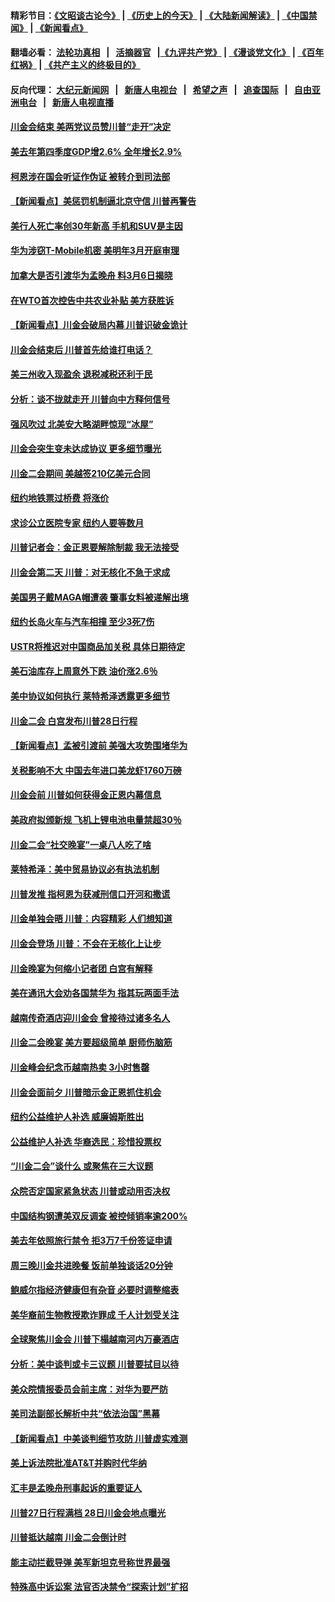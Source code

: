 #### 精彩节目：[《文昭谈古论今》](http://155.138.205.71/wenzhao) | [《历史上的今天》](http://155.138.205.71/today-in-history) | [《大陆新闻解读》](http://155.138.205.71/ntdtv-comedy) | [《中国禁闻》](http://155.138.205.71/ntdtv-news) | [《新闻看点》](http://155.138.205.71/news-insight) 

 #### 翻墙必看： [法轮功真相](http://155.138.205.71:10000/videos/truth.html) &nbsp;&nbsp;|&nbsp;&nbsp; [活摘器官](http://155.138.205.71:10000/videos/res/Organs/) &nbsp;&nbsp;|[《九评共产党》](http://155.138.205.71:10000/videos/jiuping) | [《漫谈党文化》](http://155.138.205.71:10000/videos/mtdwh) | [《百年红祸》](http://155.138.205.71:10000/videos/bnhh) | [《共产主义的终极目的》](http://155.138.205.71:10000/videos/res/zjmd) 

 #### 反向代理： [大纪元新闻网](http://155.138.205.71:10080/) &nbsp;&nbsp;|&nbsp;&nbsp; [新唐人电视台](http://155.138.205.71:8000/) &nbsp;&nbsp;|&nbsp;&nbsp; [希望之声](http://155.138.205.71:8200/) &nbsp;&nbsp;|&nbsp;&nbsp; [追查国际](http://155.138.205.71:10010/) &nbsp;&nbsp;|&nbsp;&nbsp; [自由亚洲电台](http://155.138.205.71:9800/) &nbsp;&nbsp;|&nbsp;&nbsp; [新唐人电视直播](http://155.138.205.71/) 

#### [川金会结束 美两党议员赞川普“走开”决定](../pages/nsc412/n11080514.md?t=03010037) 

#### [美去年第四季度GDP增2.6% 全年增长2.9%](../pages/nsc412/n11080414.md?t=03010037) 

#### [柯恩涉在国会听证作伪证 被转介到司法部](../pages/nsc412/n11080130.md?t=03010037) 

#### [【新闻看点】美惩罚机制逼北京守信 川普再警告](../pages/nsc412/n11079954.md?t=03010037) 

#### [美行人死亡率创30年新高 手机和SUV是主因](../pages/nsc412/n11080364.md?t=03010037) 

#### [华为涉窃T-Mobile机密 美明年3月开庭审理](../pages/nsc412/n11080311.md?t=03010037) 

#### [加拿大是否引渡华为孟晚舟 料3月6日揭晓](../pages/nsc412/n11080262.md?t=03010037) 

#### [在WTO首次控告中共农业补贴 美方获胜诉](../pages/nsc412/n11080207.md?t=03010037) 

#### [【新闻看点】川金会破局内幕 川普识破金诡计](../pages/nsc412/n11080199.md?t=03010037) 

#### [川金会结束后 川普首先给谁打电话？](../pages/nsc412/n11080159.md?t=03010037) 

#### [美三州收入现盈余 退税减税还利于民](../pages/nsc412/n11080035.md?t=03010037) 

#### [分析：谈不拢就走开 川普向中方释何信号](../pages/nsc412/n11080054.md?t=03010037) 

#### [强风吹过 北美安大略湖畔惊现“冰屋”](../pages/nsc412/n11079884.md?t=03010037) 

#### [川金会突生变未达成协议 更多细节曝光](../pages/nsc412/n11079649.md?t=03010037) 

#### [川金二会期间 美越签210亿美元合同](../pages/nsc412/n11079644.md?t=03010037) 

#### [纽约地铁票过桥费 将涨价](../pages/nsc412/n11078771.md?t=03010037) 

#### [求诊公立医院专家 纽约人要等数月](../pages/nsc412/n11078755.md?t=03010037) 

#### [川普记者会：金正恩要解除制裁 我无法接受](../pages/nsc412/n11078822.md?t=03010037) 

#### [川金会第二天 川普：对无核化不急于求成](../pages/nsc412/n11078809.md?t=03010037) 

#### [美国男子戴MAGA帽遭袭 肇事女料被递解出境](../pages/nsc412/n11078111.md?t=03010037) 

#### [纽约长岛火车与汽车相撞 至少3死7伤](../pages/nsc412/n11078042.md?t=03010037) 

#### [USTR将推迟对中国商品加关税 具体日期待定](../pages/nsc412/n11078065.md?t=03010037) 

#### [美石油库存上周意外下跌 油价涨2.6％](../pages/nsc412/n11077933.md?t=03010037) 

#### [美中协议如何执行 莱特希泽透露更多细节](../pages/nsc412/n11077895.md?t=03010037) 

#### [川金二会 白宫发布川普28日行程](../pages/nsc412/n11077599.md?t=03010037) 

#### [【新闻看点】孟被引渡前 美强大攻势围堵华为](../pages/nsc412/n11077529.md?t=03010037) 

#### [关税影响不大 中国去年进口美龙虾1760万磅](../pages/nsc412/n11077572.md?t=03010037) 

#### [川金会前 川普如何获得金正恩内幕信息](../pages/nsc412/n11077790.md?t=03010037) 

#### [美政府拟颁新规 飞机上锂电池电量禁超30％](../pages/nsc412/n11077388.md?t=03010037) 

#### [川金二会“社交晚宴”一桌八人吃了啥](../pages/nsc412/n11077493.md?t=03010037) 

#### [莱特希泽：美中贸易协议必有执法机制](../pages/nsc412/n11077336.md?t=03010037) 

#### [川普发推 指柯恩为获减刑信口开河和撒谎](../pages/nsc412/n11077227.md?t=03010037) 

#### [川金单独会晤 川普：内容精彩 人们想知道](../pages/nsc412/n11077284.md?t=03010037) 

#### [川金会登场  川普：不会在无核化上让步](../pages/nsc412/n11076663.md?t=03010037) 

#### [川金晚宴为何缩小记者团 白宫有解释](../pages/nsc412/n11077171.md?t=03010037) 

#### [美在通讯大会劝各国禁华为 指其玩两面手法](../pages/nsc412/n11074409.md?t=03010037) 

#### [越南传奇酒店迎川金会 曾接待过诸多名人](../pages/nsc412/n11076720.md?t=03010037) 

#### [川金二会晚宴 美方要超级简单 厨师伤脑筋](../pages/nsc412/n11076986.md?t=03010037) 

#### [川金峰会纪念币越南热卖 3小时售罄](../pages/nsc412/n11076389.md?t=03010037) 

#### [川金会面前夕 川普暗示金正恩抓住机会](../pages/nsc412/n11075974.md?t=03010037) 

#### [纽约公益维护人补选 威廉姆斯胜出](../pages/nsc412/n11075059.md?t=03010037) 

#### [公益维护人补选  华裔选民：珍惜投票权](../pages/nsc412/n11075056.md?t=03010037) 

#### [“川金二会”谈什么 或聚焦在三大议题](../pages/nsc412/n11074552.md?t=03010037) 

#### [众院否定国家紧急状态 川普或动用否决权](../pages/nsc412/n11073994.md?t=03010037) 

#### [中国结构钢遭美双反调查 被控倾销率逾200%](../pages/nsc412/n11073550.md?t=03010037) 

#### [美去年依照旅行禁令 拒3万7千份签证申请](../pages/nsc412/n11073410.md?t=03010037) 

#### [周三晚川金共进晚餐 饭前单独谈话20分钟](../pages/nsc412/n11073320.md?t=03010037) 

#### [鲍威尔指经济健康但有杂音 必要时调整缩表](../pages/nsc412/n11072991.md?t=03010037) 

#### [美华裔前生物教授欺诈罪成 千人计划受关注](../pages/nsc412/n11073371.md?t=03010037) 

#### [全球聚焦川金会 川普下榻越南河内万豪酒店](../pages/nsc412/n11073359.md?t=03010037) 

#### [分析：美中谈判或卡三议题 川普要拭目以待](../pages/nsc412/n11073388.md?t=03010037) 

#### [美众院情报委员会前主席：对华为要严防](../pages/nsc412/n11072954.md?t=03010037) 

#### [美司法副部长解析中共“依法治国”黑幕](../pages/nsc412/n11073131.md?t=03010037) 

#### [【新闻看点】中美谈判细节攻防 川普虚实难测](../pages/nsc412/n11072797.md?t=03010037) 

#### [美上诉法院批准AT&T并购时代华纳](../pages/nsc412/n11072852.md?t=03010037) 

#### [汇丰是孟晚舟刑事起诉的重要证人](../pages/nsc412/n11072839.md?t=03010037) 

#### [川普27日行程满档 28日川金会地点曝光](../pages/nsc412/n11072807.md?t=03010037) 

#### [川普抵达越南 川金二会倒计时](../pages/nsc412/n11072671.md?t=03010037) 

#### [能主动拦截导弹 美军新坦克号称世界最强](../pages/nsc412/n11072112.md?t=03010037) 

#### [特殊高中诉讼案 法官否决禁令“探索计划”扩招](../pages/nsc412/n11071482.md?t=03010037) 

